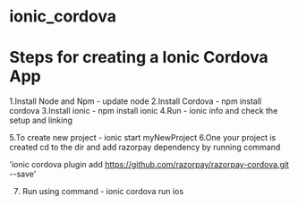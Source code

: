 # ionic_cordova


# Steps for creating a Ionic Cordova App

1.Install Node and Npm - update node
2.Install Cordova - npm install cordova
3.Install ionic - npm install ionic
4.Run - ionic info and check the setup and linking


5.To create new project - ionic start myNewProject
6.One your project is created cd to the dir and add razorpay dependency by running command

'ionic cordova plugin add https://github.com/razorpay/razorpay-cordova.git --save'

7. Run using command - ionic cordova run ios
